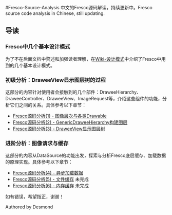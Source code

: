 #Fresco-Source-Analysis
中文的Fresco源码解读，持续更新中。Fresco source code analysis in Chinese, still updating.

## 导读

### Fresco中几个基本设计模式

为了不在后面文档中赘述和加强读者理解，在[Wiki-设计模式](https://github.com/desmond1121/Fresco-Source-Analysis/wiki/Fresco%E4%B8%AD%E7%9A%84%E8%AE%BE%E8%AE%A1%E6%A8%A1%E5%BC%8F)中介绍了Fresco中用到的几个基本设计模式。

### 初级分析：DraweeView显示图层树的过程

这部分的内容针对使用者会接触到的几个部件：DraweeHierarchy、DraweeController、DraweeView、ImageRequest等，介绍这些组件的功能，分析它们之间的关系。具体参考以下章节：

- [Fresco源码分析(1) - 图像层次与各类Drawable][1]
- [Fresco源码分析(2) - GenericDraweeHierarchy构建图层][2]
- [Fresco源码分析(3) - DraweeView显示图层树][3]

### 进阶分析：图像请求与缓存

这部分的内容从DataSource的功能出发，探索与分析Fresco底层缓存、加载数据的原理实现。具体参考以下章节：

- [Fresco源码分析(4) - 异步加载数据][4]
- [Fresco源码分析(5) - 文件缓存][5] 未完成
- [Fresco源码分析(6) - 内存缓存][6] 未完成

[1]: https://github.com/desmond1121/Fresco-Source-Analysis/blob/master/Fresco%E6%BA%90%E7%A0%81%E5%88%86%E6%9E%90(1)%20-%20%E5%9B%BE%E5%83%8F%E5%B1%82%E6%AC%A1%E4%B8%8E%E5%90%84%E7%B1%BBDrawable.md
[2]: https://github.com/desmond1121/Fresco-Source-Analysis/blob/master/Fresco%E6%BA%90%E7%A0%81%E5%88%86%E6%9E%90(2)%20-%20GenericDraweeHierarchy%E6%9E%84%E5%BB%BA%E5%9B%BE%E5%B1%82.md
[3]: https://github.com/desmond1121/Fresco-Source-Analysis/blob/master/Fresco%E6%BA%90%E7%A0%81%E5%88%86%E6%9E%90(3)%20-%20DraweeView%E6%98%BE%E7%A4%BA%E5%9B%BE%E5%B1%82%E6%A0%91.md
[4]: https://github.com/desmond1121/Fresco-Source-Analysis/blob/master/Fresco%E6%BA%90%E7%A0%81%E5%88%86%E6%9E%90(4)%20-%20%E5%BC%82%E6%AD%A5%E5%8A%A0%E8%BD%BD%E6%95%B0%E6%8D%AE.md
[5]: https://github.com/desmond1121/Fresco-Source-Analysis/blob/master/Fresco%E6%BA%90%E7%A0%81%E5%88%86%E6%9E%90(5)%20-%20%E6%96%87%E4%BB%B6%E7%BC%93%E5%AD%98.md
[6]: https://github.com/desmond1121/Fresco-Source-Analysis/blob/master/Fresco%E6%BA%90%E7%A0%81%E5%88%86%E6%9E%90(6)%20-%20%E5%86%85%E5%AD%98%E7%BC%93%E5%AD%98.md

如有错误，希望指正，谢谢！

Authored by Desmond
